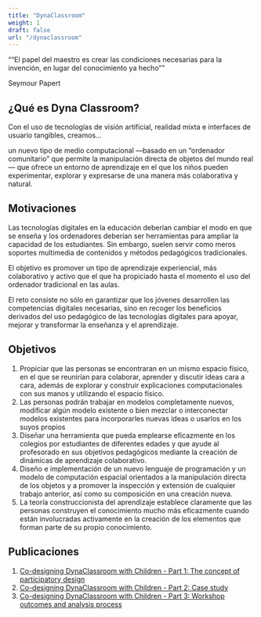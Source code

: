 ```yaml
---
title: "DynaClassroom"
weight: 1
draft: false
url: "/dynaclassroom"
---
```


<main>
        <section class="ooo-welcome" id="welcome">
            <div class="ooo-content">
                <div>
                    <q>“El papel del maestro es crear las condiciones necesarias para la invención, en lugar del conocimiento ya hecho”</q>
                    <p class="ooo-signature">Seymour Papert</p>
                </div>
            </div>
        </section>
        <section class="ooo-what-is" id="what">
            <div class="ooo-content">
                <div>
                    <h2>¿Qué es Dyna Classroom?</h2>
                    <p class="ooo-summary">Con el uso de tecnologías de visión artificial, realidad mixta e interfaces de usuario tangibles, creamos… </p>
                    <p>un nuevo tipo de medio computacional —basado en un “ordenador comunitario” que permite la manipulación directa de objetos del mundo real— que ofrece un entorno de aprendizaje en el que los niños pueden experimentar, explorar y expresarse de una manera más colaborativa y natural.</p>
                </div>
            </div>
        </section>
        <section class="ooo-motivations" id="motivations">
            <div class="ooo-content">
                <h2>Motivaciones</h2>
                <div>
                    <div class="ooo-columns">
                        <p>Las tecnologías digitales en la educación deberían cambiar el modo en que se enseña y los ordenadores deberían ser herramientas para ampliar la capacidad de los estudiantes. Sin embargo, suelen servir como meros soportes multimedia de contenidos y métodos pedagógicos tradicionales. </p>
                        <p>El objetivo es promover un tipo de aprendizaje experiencial, más colaborativo y activo que el que ha propiciado hasta el momento el uso del ordenador tradicional en las aulas. </p>
                        <p>El reto consiste no sólo en garantizar que los jóvenes desarrollen las competencias digitales necesarias, sino en recoger los beneficios derivados del uso pedagógico de las tecnologías digitales para apoyar, mejorar y transformar la enseñanza y el aprendizaje.</p>
                    </div>
                </div>
            </div>
        </section>
        <section class="ooo-objectives" id="objectives">
            <div class="ooo-content">
                <h2>Objetivos</h2>
                <ol>
                    <li>Propiciar que las personas se encontraran en un mismo espacio físico, en el que se reunirían para colaborar, aprender y discutir ideas cara a cara, además de explorar y construir explicaciones computacionales con sus manos y utilizando el espacio físico.</li>
                    <li>Las personas podrán trabajar en modelos completamente nuevos, modificar algún modelo existente o bien mezclar o interconectar modelos existentes para incorporarles nuevas ideas o usarlos en los suyos propios</li>
                    <li>Diseñar una herramienta que pueda emplearse eficazmente en los colegios por estudiantes de diferentes edades y que ayude al profesorado en sus objetivos pedagógicos mediante la creación de dinámicas de aprendizaje colaborativo.</li>
                    <li>Diseño e implementación de un nuevo lenguaje de programación y un modelo de computación espacial orientados a la manipulación directa de los objetos y a promover la inspección y extensión de cualquier trabajo anterior, así como su composición en una creación nueva.</li>
                    <li>La teoría construccionista del aprendizaje establece claramente que las personas construyen el conocimiento mucho más eficazmente cuando están involucradas activamente en la creación de los elementos que forman parte de su propio conocimiento.</li>
                </ol>
            </div>
        </section>
        <section class="ooo-publications" id="publications">
            <div class="ooo-content">
                <h2>Publicaciones</h2>
                <ol>
                    <li><a href="https://osoco.es/thoughts/2023/04/co-designing-dynaclassroom-with-children-part-1/" target="_blank">Co-designing DynaClassroom with Children - Part 1: The concept of participatory design</a></li>
                    <li><a href="https://osoco.es/thoughts/2023/07/co-designing-dynaclassroom-with-children-part-2/" target="_blank">Co-designing DynaClassroom with Children - Part 2: Case study</a></li>
                    <li><a href="https://osoco.es/thoughts/2023/07/co-designing-dynaclassroom-with-children-part-3/" target="_blank">Co-designing DynaClassroom with Children - Part 3: Workshop outcomes and analysis process</a></li>
                </ol>
            </div>
        </section>
    </main>

